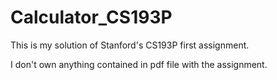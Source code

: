 # Calculator_CS193P

This is my solution of Stanford's CS193P first assignment.

I don't own anything contained in pdf file with the assignment.
